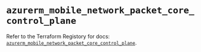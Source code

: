 # `azurerm_mobile_network_packet_core_control_plane`

Refer to the Terraform Registory for docs: [`azurerm_mobile_network_packet_core_control_plane`](https://registry.terraform.io/providers/hashicorp/azurerm/3.84.0/docs/resources/mobile_network_packet_core_control_plane).

